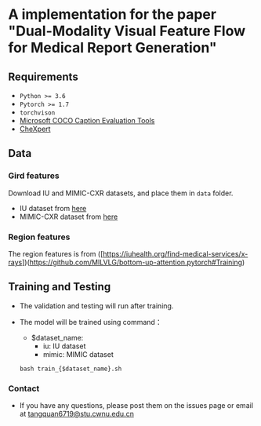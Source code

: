 # A implementation for the paper "Dual-Modality Visual Feature Flow for Medical Report Generation"

## Requirements

- `Python >= 3.6`
- `Pytorch >= 1.7`
- `torchvison`
- [Microsoft COCO Caption Evaluation Tools](https://github.com/tylin/coco-caption)
- [CheXpert](https://github.com/stanfordmlgroup/chexpert-labeler)

## Data

### Gird features

Download IU and MIMIC-CXR datasets, and place them in `data` folder.
- IU dataset from [here](https://iuhealth.org/find-medical-services/x-rays)
- MIMIC-CXR dataset from [here](https://physionet.org/content/mimic-cxr-jpg/2.0.0/)

### Region features

The region features is from ([https://iuhealth.org/find-medical-services/x-rays])(https://github.com/MILVLG/bottom-up-attention.pytorch#Training)

## Training and Testing

- The validation and testing will run after training.
- The model will be trained using command：
    - $dataset_name:
        - iu: IU dataset
        - mimic: MIMIC dataset

          
     ```
     bash train_{$dataset_name}.sh
     ```

### Contact
* If you have any questions, please post them on the issues page or email at tangquan6719@stu.cwnu.edu.cn
